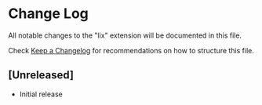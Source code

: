 # Change Log

All notable changes to the "lix" extension will be documented in this file.

Check [Keep a Changelog](http://keepachangelog.com/) for recommendations on how to structure this file.

## [Unreleased]

- Initial release